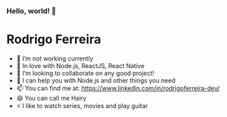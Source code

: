### Hello, world! 👋

# Rodrigo Ferreira

- 🔭 I’m not working currently
- 🌱 In love with Node.js, ReactJS, React Native
- 👯 I’m looking to collaborate on any good project!
- 🤔 I can help you with Node.js and other things you need 
- 📫 You can find me at: https://www.linkedin.com/in/rodrigoferreira-dev/
- 😄 You can call me Hairy
- ⚡ I like to watch series, movies and play guitar
